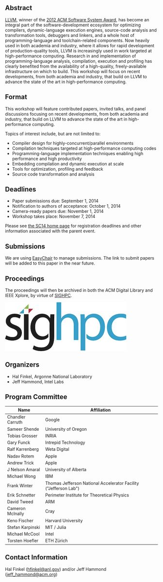 ## Abstract
[LLVM](http://llvm.org/), winner of the [2012 ACM Software System Award](http://awards.acm.org/software_system/), has become an integral part of the software-development ecosystem for optimizing compilers, dynamic-language execution engines, source-code analysis and transformation tools, debuggers and linkers, and a whole host of programming-language and toolchain-related components. Now heavily used in both academia and industry, where it allows for rapid development of production-quality tools, LLVM is increasingly used in work targeted at high-performance computing. Research in and implementation of programming-language analysis, compilation, execution and profiling has clearly benefited from the availability of a high-quality, freely-available infrastructure on which to build. This workshop will focus on recent developments, from both academia and industry, that build on LLVM to advance the state of the art in high-performance computing.

## Format
This workshop will feature contributed papers, invited talks, and panel discussions focusing on recent developments, from both academia and industry, that build on LLVM to advance the state of the art in high-performance computing.

Topics of interest include, but are not limited to: 
* Compiler design for highly-concurrent/parallel environments
* Compilation techniques targeted at high-performance computing codes
* Programming-language implementation techniques enabling high performance and high productivity
* Embedding compilation and dynamic execution at scale
* Tools for optimization, profiling and feedback
* Source code transformation and analysis

## Deadlines
* Paper submissions due: September 1, 2014 
* Notification to authors of acceptance: October 1, 2014 
* Camera-ready papers due: November 1, 2014 
* Workshop takes place: November 7, 2014

Please see [the SC14 home page](http://sc14.supercomputing.org/) for registration deadlines and other information associated with the parent event.

## Submissions
We are using [EasyChair](https://www.easychair.org) to manage submissions.  The link to submit papers will be added to this paper in the near future.

## Proceedings 
The proceedings will then be archived in both the ACM Digital Library and IEEE Xplore, by virtue of [SIGHPC](http://www.sighpc.org/events/collaboration/scworkshops).

![SIGHPC Logo](https://raw.githubusercontent.com/LLVM-HPC-Workshop/LLVM-HPC-Workshop.github.io/master/images/sighpc_logo_72dpi.jpg)

## Organizers
* Hal Finkel, Argonne National Laboratory
* Jeff Hammond, Intel Labs

## Program Committee
|Name|Affiliation|
|----|-----------|
|Chandler Carruth|Google|
|Sameer Shende|University of Oregon|
|Tobias Grosser|INRIA|
|Gary Funck|Intrepid Technology|
|Ralf Karrenberg|Weta Digital|
|Nadav Rotem|Apple|
|Andrew Trick|Apple|
|J Nelson Amaral|University of Alberta|
|Michael Wong|IBM|
|Frank Winter|Thomas Jefferson National Accelerator Facility ("Jefferson Lab")|
|Erik Schnetter|Perimeter Institute for Theoretical Physics|
|David Tweed|ARM|
|Cameron McInally|Cray|
|Keno Fischer|Harvard University|
|Stefan Karpinski|MIT / Julia|
|Michael McCool|Intel|
|Torsten Hoefler|ETH Zürich|

## Contact Information
Hal Finkel (hfinkel@anl.gov) and/or Jeff Hammond (jeff_hammond@acm.org)
